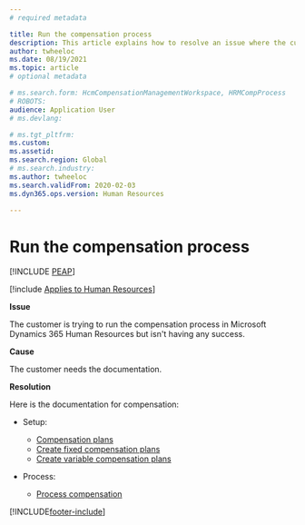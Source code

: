 ```yaml
---
# required metadata

title: Run the compensation process
description: This article explains how to resolve an issue where the customer is trying to run the compensation process in Microsoft Dynamics 365 Human Resources but isn't having any success.
author: twheeloc
ms.date: 08/19/2021
ms.topic: article
# optional metadata

# ms.search.form: HcmCompensationManagementWorkspace, HRMCompProcess
# ROBOTS: 
audience: Application User
# ms.devlang: 

# ms.tgt_pltfrm: 
ms.custom: 
ms.assetid: 
ms.search.region: Global
# ms.search.industry: 
ms.author: twheeloc
ms.search.validFrom: 2020-02-03
ms.dyn365.ops.version: Human Resources

---
```


# Run the compensation process


[!INCLUDE [PEAP](../includes/peap-2.md)]

[!include [Applies to Human Resources](../includes/applies-to-hr.md)]

**Issue**

The customer is trying to run the compensation process in Microsoft Dynamics 365 Human Resources but isn't having any success.

**Cause**

The customer needs the documentation.

**Resolution**

Here is the documentation for compensation:

- Setup:

    - [Compensation plans](/dynamics365/unified-operations/talent/compensation-plans)
    - [Create fixed compensation plans](/dynamics365/unified-operations/talent/create-fixed-compensation-plans)
    - [Create variable compensation plans](/dynamics365/unified-operations/talent/create-variable-compensation-plans)

- Process:

    - [Process compensation](/dynamics365/unified-operations/talent/process-compensation)


[!INCLUDE[footer-include](../includes/footer-banner.md)]
